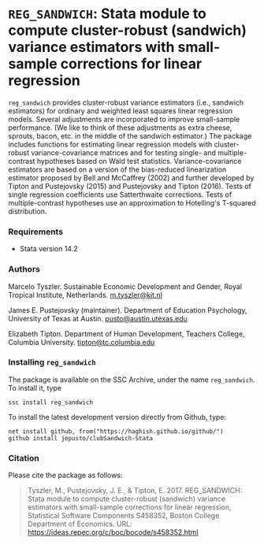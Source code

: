 # `REG_SANDWICH`: Stata module to compute cluster-robust (sandwich) variance estimators with small-sample corrections for linear regression

`reg_sandwich` provides cluster-robust variance estimators (i.e., sandwich
estimators) for ordinary and weighted least squares linear regression models. 
Several adjustments are incorporated to improve small-sample performance. (We like to think of these adjustments as extra cheese, sprouts, bacon, etc. in the middle of the sandwich estimator.) The package includes functions for estimating linear regression models with
cluster-robust variance-covariance matrices and for testing single- and
multiple-contrast hypotheses based on Wald test statistics. Variance-covariance
estimators are based on a version of the bias-reduced linearization estimator
proposed by Bell and McCaffrey (2002) and further developed by Tipton and
Pustejovsky (2015) and Pustejovsky and Tipton (2016). Tests of single regression
coefficients use Satterthwaite corrections. Tests of multiple-contrast
hypotheses use an approximation to Hotelling's T-squared distribution.

### Requirements

* Stata version 14.2 

### Authors

Marcelo Tyszler. Sustainable Economic Development and Gender, Royal Tropical Institute, Netherlands. m.tyszler@kit.nl

James E. Pustejovsky (maintainer). Department of Education Psychology, University of Texas at Austin. pusto@austin.utexas.edu

Elizabeth Tipton. Department of Human Development, Teachers College, Columbia University. tipton@tc.columbia.edu

### Installing `reg_sandwich`

The package is available on the SSC Archive, under the name `reg_sandwich`. To install it, type 
```
ssc install reg_sandwich 
```

To install the latest development version directly from Github, type: 
```
net install github, from("https://haghish.github.io/github/") 
github install jepusto/clubSandwich-Stata 
```

### Citation

Please cite the package as follows:

> Tyszler, M., Pustejovsky, J. E., & Tipton, E. 2017. REG_SANDWICH: Stata module to compute cluster-robust (sandwich) variance estimators with small-sample corrections for linear regression, Statistical Software Components S458352, Boston College Department of Economics. URL: https://ideas.repec.org/c/boc/bocode/s458352.html
